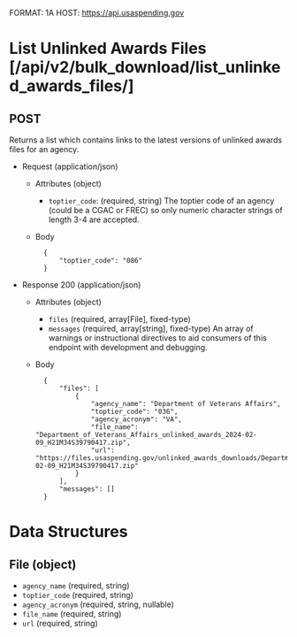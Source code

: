 FORMAT: 1A
HOST: https://api.usaspending.gov

# List Unlinked Awards Files [/api/v2/bulk_download/list_unlinked_awards_files/]

## POST

Returns a list which contains links to the latest versions of unlinked awards files for an agency.

+ Request (application/json)
    + Attributes (object)
        + `toptier_code`: (required, string)
            The toptier code of an agency (could be a CGAC or FREC) so only numeric character strings of length 3-4 are accepted.
    + Body

            {
                "toptier_code": "086"
            }

+ Response 200 (application/json)
    + Attributes (object)
        + `files` (required, array[File], fixed-type)
        + `messages` (required, array[string], fixed-type)
            An array of warnings or instructional directives to aid consumers of this endpoint with development and debugging.


    + Body

            {
                "files": [
                    {
                        "agency_name": "Department of Veterans Affairs",
                        "toptier_code": "036",
                        "agency_acronym": "VA",
                        "file_name": "Department_of_Veterans_Affairs_unlinked_awards_2024-02-09_H21M34S39790417.zip",
                        "url": "https://files.usaspending.gov/unlinked_awards_downloads/Department_of_Veterans_Affairs_unlinked_awards_2024-02-09_H21M34S39790417.zip"
                    }
                ],
                "messages": []
            }
# Data Structures

## File (object)
+ `agency_name` (required, string)
+ `toptier_code` (required, string)
+ `agency_acronym` (required, string, nullable)
+ `file_name` (required, string)
+ `url` (required, string)
